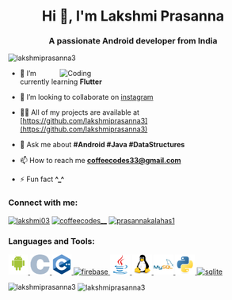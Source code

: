 <h1 align="center">Hi 👋, I'm Lakshmi Prasanna</h1>
<h3 align="center">A passionate Android developer from India</h3>

<p align="left"> <img src="https://komarev.com/ghpvc/?username=lakshmiprasanna3&label=Profile%20views&color=0e75b6&style=flat" alt="lakshmiprasanna3" /> </p>


<img align="right" alt="Coding" width="400" src="https://user-images.githubusercontent.com/45752419/110270341-9d6adb00-7feb-11eb-80a0-1d90cf85a610.png">

- 🌱 I’m currently learning **Flutter**

- 👯 I’m looking to collaborate on [instagram](https://www.instagram.com/coffeecodes__/)

- 👨‍💻 All of my projects are available at [https://github.com/lakshmiprasanna3](https://github.com/lakshmiprasanna3)

- 💬 Ask me about **#Android #Java #DataStructures**

- 📫 How to reach me **coffeecodes33@gmail.com**

- ⚡ Fun fact **^_^**

<h3 align="left">Connect with me:</h3>
<p align="left">
<a href="https://linkedin.com/in/lakshmi03" target="blank"><img align="center" src="https://cdn.jsdelivr.net/npm/simple-icons@3.0.1/icons/linkedin.svg" alt="lakshmi03" height="30" width="40" /></a>
<a href="https://instagram.com/coffeecodes__" target="blank"><img align="center" src="https://cdn.jsdelivr.net/npm/simple-icons@3.0.1/icons/instagram.svg" alt="coffeecodes__" height="30" width="40" /></a>
<a href="https://www.hackerrank.com/prasannakalahas1" target="blank"><img align="center" src="https://cdn.jsdelivr.net/npm/simple-icons@3.0.1/icons/hackerrank.svg" alt="prasannakalahas1" height="30" width="40" /></a>
</p>

<h3 align="left">Languages and Tools:</h3>
<p align="left"> <a href="https://developer.android.com" target="_blank"> <img src="https://raw.githubusercontent.com/devicons/devicon/master/icons/android/android-original-wordmark.svg" alt="android" width="40" height="40"/> </a> <a href="https://www.cprogramming.com/" target="_blank"> <img src="https://raw.githubusercontent.com/devicons/devicon/master/icons/c/c-original.svg" alt="c" width="40" height="40"/> </a> <a href="https://www.w3schools.com/cpp/" target="_blank"> <img src="https://raw.githubusercontent.com/devicons/devicon/master/icons/cplusplus/cplusplus-original.svg" alt="cplusplus" width="40" height="40"/> </a> <a href="https://firebase.google.com/" target="_blank"> <img src="https://www.vectorlogo.zone/logos/firebase/firebase-icon.svg" alt="firebase" width="40" height="40"/> </a> <a href="https://www.java.com" target="_blank"> <img src="https://raw.githubusercontent.com/devicons/devicon/master/icons/java/java-original.svg" alt="java" width="40" height="40"/> </a> <a href="https://www.linux.org/" target="_blank"> <img src="https://raw.githubusercontent.com/devicons/devicon/master/icons/linux/linux-original.svg" alt="linux" width="40" height="40"/> </a> <a href="https://www.mysql.com/" target="_blank"> <img src="https://raw.githubusercontent.com/devicons/devicon/master/icons/mysql/mysql-original-wordmark.svg" alt="mysql" width="40" height="40"/> </a> <a href="https://www.python.org" target="_blank"> <img src="https://raw.githubusercontent.com/devicons/devicon/master/icons/python/python-original.svg" alt="python" width="40" height="40"/> </a> <a href="https://www.sqlite.org/" target="_blank"> <img src="https://www.vectorlogo.zone/logos/sqlite/sqlite-icon.svg" alt="sqlite" width="40" height="40"/> </a> </p>

<p><img align="left" src="https://github-readme-stats.vercel.app/api/top-langs?username=lakshmiprasanna3&show_icons=true&locale=en&layout=compact" alt="lakshmiprasanna3" /></p>

<p>&nbsp;<img align="center" src="https://github-readme-stats.vercel.app/api?username=lakshmiprasanna3&show_icons=true&locale=en" alt="lakshmiprasanna3" /></p>
